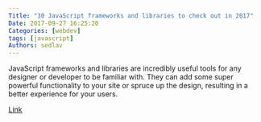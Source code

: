 ```yaml
---
Title: "30 JavaScript frameworks and libraries to check out in 2017"
Date: 2017-09-27 16:25:20
Categories: [webdev]
tags: [javascript]
Authors: sedlav
---
```


JavaScript frameworks and libraries are incredibly useful tools for any designer or developer to be familiar with. They can add some super powerful functionality to your site or spruce up the design, resulting in a better experience for your users.

[Link](https://getflywheel.com/layout/javascript-frameworks-libraries-2017/)
